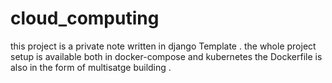 # cloud_computing
this project is a private note written in django Template .
the whole project setup is available both in docker-compose and kubernetes 
the Dockerfile is also in the form of multisatge building .
